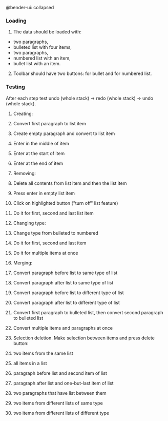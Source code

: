 @bender-ui: collapsed

### Loading

1. The data should be loaded with:
  * two paragraphs,
  * bulleted list with four items,
  * two paragraphs,
  * numbered list with an item,
  * bullet list with an item.
2. Toolbar should have two buttons: for bullet and for numbered list.

### Testing

After each step test undo (whole stack) -> redo (whole stack) -> undo (whole stack).

1. Creating:
  1. Convert first paragraph to list item
  2. Create empty paragraph and convert to list item
  3. Enter in the middle of item
  4. Enter at the start of item
  5. Enter at the end of item

2. Removing:
  1. Delete all contents from list item and then the list item
  2. Press enter in empty list item
  3. Click on highlighted button ("turn off" list feature)
  4. Do it for first, second and last list item

3. Changing type:
  1. Change type from bulleted to numbered
  2. Do it for first, second and last item
  3. Do it for multiple items at once

4. Merging:
  1. Convert paragraph before list to same type of list
  2. Convert paragraph after list to same type of list
  3. Convert paragraph before list to different type of list
  4. Convert paragraph after list to different type of list
  5. Convert first paragraph to bulleted list, then convert second paragraph to bulleted list
  6. Convert multiple items and paragraphs at once

5. Selection deletion. Make selection between items and press delete button:
  1. two items from the same list
  2. all items in a list
  3. paragraph before list and second item of list
  4. paragraph after list and one-but-last item of list
  5. two paragraphs that have list between them
  6. two items from different lists of same type
  7. two items from different lists of different type
